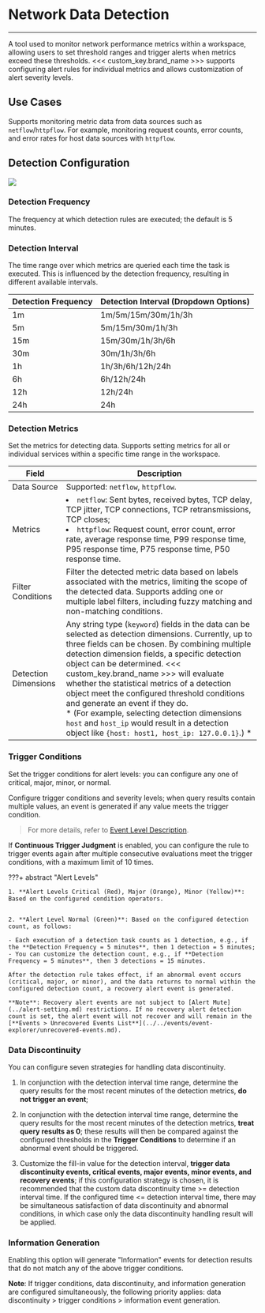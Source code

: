 # Network Data Detection
---

A tool used to monitor network performance metrics within a workspace, allowing users to set threshold ranges and trigger alerts when metrics exceed these thresholds. <<< custom_key.brand_name >>> supports configuring alert rules for individual metrics and allows customization of alert severity levels.


## Use Cases

Supports monitoring metric data from data sources such as `netflow`/`httpflow`. For example, monitoring request counts, error counts, and error rates for host data sources with `httpflow`.

## Detection Configuration

![](../img/5.monitor_8.png)

### Detection Frequency

The frequency at which detection rules are executed; the default is 5 minutes.

### Detection Interval

The time range over which metrics are queried each time the task is executed. This is influenced by the detection frequency, resulting in different available intervals.

| Detection Frequency | Detection Interval (Dropdown Options) |
| --- | --- |
| 1m | 1m/5m/15m/30m/1h/3h |
| 5m | 5m/15m/30m/1h/3h |
| 15m | 15m/30m/1h/3h/6h |
| 30m | 30m/1h/3h/6h |
| 1h | 1h/3h/6h/12h/24h |
| 6h | 6h/12h/24h |
| 12h | 12h/24h |
| 24h | 24h |

### Detection Metrics

Set the metrics for detecting data. Supports setting metrics for all or individual services within a specific time range in the workspace.

| Field     | Description                                                         |
| -------- | ------------------------------------------------------------ |
| Data Source   | Supported: `netflow`, `httpflow`.                                 |
| Metrics     | <li>`netflow`: Sent bytes, received bytes, TCP delay, TCP jitter, TCP connections, TCP retransmissions, TCP closes;<br><li>`httpflow`: Request count, error count, error rate, average response time, P99 response time, P95 response time, P75 response time, P50 response time. |
| Filter Conditions | Filter the detected metric data based on labels associated with the metrics, limiting the scope of the detected data. Supports adding one or multiple label filters, including fuzzy matching and non-matching conditions. |
| Detection Dimensions     | Any string type (`keyword`) fields in the data can be selected as detection dimensions. Currently, up to three fields can be chosen. By combining multiple detection dimension fields, a specific detection object can be determined. <<< custom_key.brand_name >>> will evaluate whether the statistical metrics of a detection object meet the configured threshold conditions and generate an event if they do.<br />* (For example, selecting detection dimensions `host` and `host_ip` would result in a detection object like `{host: host1, host_ip: 127.0.0.1}`.) * |

### Trigger Conditions

Set the trigger conditions for alert levels: you can configure any one of critical, major, minor, or normal.

Configure trigger conditions and severity levels; when query results contain multiple values, an event is generated if any value meets the trigger condition.

> For more details, refer to [Event Level Description](event-level-description.md).

If **Continuous Trigger Judgment** is enabled, you can configure the rule to trigger events again after multiple consecutive evaluations meet the trigger conditions, with a maximum limit of 10 times.

???+ abstract "Alert Levels"

	1. **Alert Levels Critical (Red), Major (Orange), Minor (Yellow)**: Based on the configured condition operators.
  

    2. **Alert Level Normal (Green)**: Based on the configured detection count, as follows:

    - Each execution of a detection task counts as 1 detection, e.g., if the **Detection Frequency = 5 minutes**, then 1 detection = 5 minutes;
    - You can customize the detection count, e.g., if **Detection Frequency = 5 minutes**, then 3 detections = 15 minutes.

    After the detection rule takes effect, if an abnormal event occurs (critical, major, or minor), and the data returns to normal within the configured detection count, a recovery alert event is generated.

    **Note**: Recovery alert events are not subject to [Alert Mute](../alert-setting.md) restrictions. If no recovery alert detection count is set, the alert event will not recover and will remain in the [**Events > Unrecovered Events List**](../../events/event-explorer/unrecovered-events.md).

### Data Discontinuity

You can configure seven strategies for handling data discontinuity.

1. In conjunction with the detection interval time range, determine the query results for the most recent minutes of the detection metrics, **do not trigger an event**;

2. In conjunction with the detection interval time range, determine the query results for the most recent minutes of the detection metrics, **treat query results as 0**; these results will then be compared against the configured thresholds in the **Trigger Conditions** to determine if an abnormal event should be triggered.

3. Customize the fill-in value for the detection interval, **trigger data discontinuity events, critical events, major events, minor events, and recovery events**; if this configuration strategy is chosen, it is recommended that the custom data discontinuity time >= detection interval time. If the configured time <= detection interval time, there may be simultaneous satisfaction of data discontinuity and abnormal conditions, in which case only the data discontinuity handling result will be applied.


### Information Generation

Enabling this option will generate "Information" events for detection results that do not match any of the above trigger conditions.

**Note**: If trigger conditions, data discontinuity, and information generation are configured simultaneously, the following priority applies: data discontinuity > trigger conditions > information event generation.
